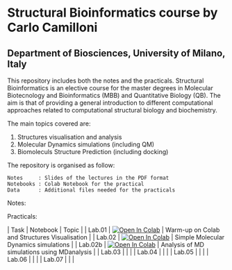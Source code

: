 # Structural Bioinformatics course by Carlo Camilloni
## Department of Biosciences, University of Milano, Italy

This repository includes both the notes and the practicals. Structural Bioinformatics is an elective course for the master degrees in Molecular Biotecnology and Bioinformatics (MBB) and Quantitative Biology (QB). The aim is that of providing a general introduction to different computational approaches related to computational structural biology and biochemistry.

The main topics covered are:

1. Structures visualisation and analysis
2. Molecular Dynamics simulations (including QM)
3. Biomoleculs Structure Prediction (including docking)

The repository is organised as follow:

    Notes     : Slides of the lectures in the PDF format
    Notebooks : Colab Notebook for the practical
    Data      : Additional files needed for the practicals

Notes:

Practicals:

| Task | Notebook | Topic |
| Lab.01 | [![Open In Colab](https://colab.research.google.com/assets/colab-badge.svg)](https://colab.research.google.com/github/carlocamilloni/Structural-Bioinformatics/blob/main/Notebooks/lab01_intro.ipynb) | Warm-up on Colab and Structures Visualisation |
| Lab.02 | [![Open In Colab](https://colab.research.google.com/assets/colab-badge.svg)](https://colab.research.google.com/github/carlocamilloni/Structural-Bioinformatics/blob/main/Notebooks/lab02_MD.ipynb) | Simple Molecular Dynamics simulations |
| Lab.02b | [![Open In Colab](https://colab.research.google.com/assets/colab-badge.svg)](https://colab.research.google.com/github/carlocamilloni/Structural-Bioinformatics/blob/main/Notebooks/lab02b_MDanalysis.ipynb) | Analysis of MD simulations using MDanalysis |
| Lab.03 | | |
| Lab.04 | | |
| Lab.05 | | |
| Lab.06 | | |
| Lab.07 | | |
